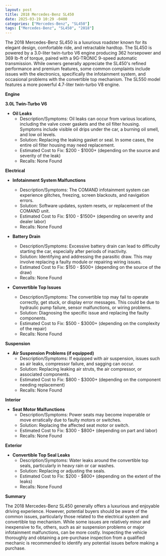 ```yaml
---
layout: post
title: 2018 Mercedes-Benz SL450
date: 2025-03-19 10:29 -0400
categories: ["Mercedes-Benz", "SL450"]
tags: ["Mercedes-Benz", "SL450", "2018"]
---
```

The 2018 Mercedes-Benz SL450 is a luxurious roadster known for its elegant design, comfortable ride, and retractable hardtop. The SL450 is powered by a 3.0-liter twin-turbo V6 engine producing 362 horsepower and 369 lb-ft of torque, paired with a 9G-TRONIC 9-speed automatic transmission. While owners generally appreciate the SL450's refined performance and premium features, some common complaints include issues with the electronics, specifically the infotainment system, and occasional problems with the convertible top mechanism. The SL550 model features a more powerful 4.7-liter twin-turbo V8 engine.

**Engine**

**3.0L Twin-Turbo V6**
*   **Oil Leaks**
    *   Description/Symptoms: Oil leaks can occur from various locations, including the valve cover gaskets and the oil filter housing. Symptoms include visible oil drips under the car, a burning oil smell, and low oil levels.
    *   Solution: Replacing the leaking gasket or seal. In some cases, the entire oil filter housing may need replacement.
    *   Estimated Cost to Fix: $200 - $1000+ (depending on the source and severity of the leak)
    * Recalls: None Found

**Electrical**

*   **Infotainment System Malfunctions**
    *   Description/Symptoms: The COMAND infotainment system can experience glitches, freezing, screen blackouts, and navigation errors.
    *   Solution: Software updates, system resets, or replacement of the COMAND unit.
    *   Estimated Cost to Fix: $100 - $1500+ (depending on severity and dealer labor)
    * Recalls: None Found

*   **Battery Drain**
    *   Description/Symptoms: Excessive battery drain can lead to difficulty starting the car, especially after periods of inactivity.
    *   Solution: Identifying and addressing the parasitic draw. This may involve replacing a faulty module or repairing wiring issues.
    *   Estimated Cost to Fix: $150 - $500+ (depending on the source of the draw)
    * Recalls: None Found

*   **Convertible Top Issues**
    *   Description/Symptoms: The convertible top may fail to operate correctly, get stuck, or display error messages. This could be due to hydraulic pump failure, sensor malfunctions, or wiring problems.
    *   Solution: Diagnosing the specific issue and replacing the faulty components.
    *   Estimated Cost to Fix: $500 - $3000+ (depending on the complexity of the repair)
    * Recalls: None Found

**Suspension**

*   **Air Suspension Problems (if equipped)**
    *   Description/Symptoms: If equipped with air suspension, issues such as air leaks, compressor failure, and sagging can occur.
    *   Solution: Replacing leaking air struts, the air compressor, or associated components.
    *   Estimated Cost to Fix: $800 - $3000+ (depending on the component needing replacement)
    * Recalls: None Found

**Interior**

*   **Seat Motor Malfunctions**
    *   Description/Symptoms: Power seats may become inoperable or move erratically due to faulty motors or switches.
    *   Solution: Replacing the affected seat motor or switch.
    *   Estimated Cost to Fix: $300 - $800+ (depending on part and labor)
    * Recalls: None Found

**Exterior**

*   **Convertible Top Seal Leaks**
    *   Description/Symptoms: Water leaks around the convertible top seals, particularly in heavy rain or car washes.
    *   Solution: Replacing or adjusting the seals.
    *   Estimated Cost to Fix: $200 - $800+ (depending on the extent of the leaks)
    * Recalls: None Found

**Summary**

The 2018 Mercedes-Benz SL450 generally offers a luxurious and enjoyable driving experience. However, potential buyers should be aware of the common issues, particularly those related to the electrical system and convertible top mechanism. While some issues are relatively minor and inexpensive to fix, others, such as air suspension problems or major infotainment malfunctions, can be more costly. Inspecting the vehicle thoroughly and obtaining a pre-purchase inspection from a qualified mechanic is recommended to identify any potential issues before making a purchase.

